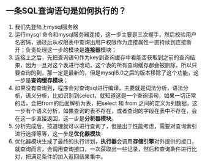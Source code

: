 ## 一条SQL查询语句是如何执行的？

1. 我们先登陆上mysql服务器
2. 运行mysql 命令和mysql服务器连接，这一步主要是三次握手，然后校验用户名密码，通过后从权限表中查询出用户权限作为连接属性一直持续到连接断开；负责处理这一步的模块是**连接器**模块；
3. 连接上之后，先把查询语句作为key到查询缓存中看能否获取到之前的查询结果，因为一旦对这个表进行改动，这个表的所有查询缓存都会被删除，所以只要查询的到，那一定是最新的，但是mysql8.0之后的版本移除了这个功能，这一步是**查询缓存模块**；
4. 如果没有查询到，程序会对查询sql进行编译，主要就是词法分析，语法分析，语义分析，比如识别到select，就知道这是一个查询语句，如果一切正常的话，会把from的后面解析为表，把select 和 from 之间的定义为列数据，这一步有个语义分析，如果查询的表不存在，或者查询的字段在表中不存在，会在这一步直接返回，这一步是**分析器模块**。
5. 分析完成后，按道理就可以进行查询了，但是出于性能考虑，需要对查询索引进行选择等等，这一步是**优化器模块**
6. 优化器模块生成了最终的执行计划，**执行器**会调用**存储引擎**对外提供的接口，就查询而言，会调用查询接口，一次获取出一些记录，然后和查询条件进行比对，把满足条件的加入返回结果集中。

